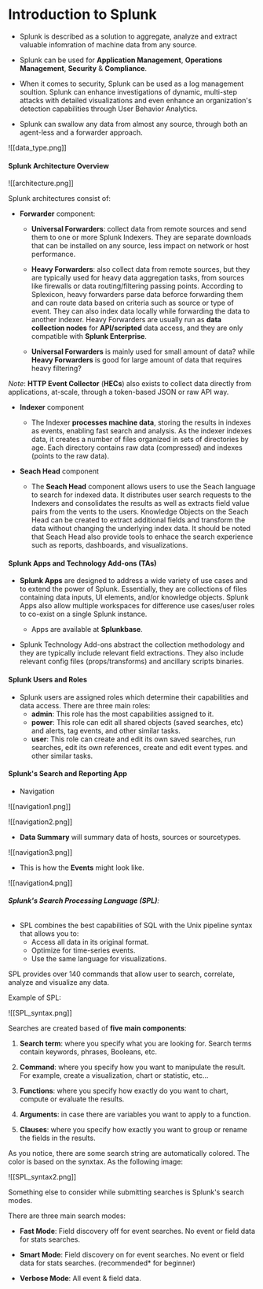 # Introduction to Splunk
+ Splunk is described as a solution to aggregate, analyze and extract valuable infomration of machine data from any source. 

+ Splunk can be used for **Application Management**, **Operations Management**, **Security** & **Compliance**.


+ When it comes to security, Splunk can be used as a log management soultion. Splunk can enhance investigations of dynamic, multi-step attacks with detailed visualizations and even enhance an organization's detection capabilities through User Behavior Analytics. 

+ Splunk can swallow any data from almost any source, through both an agent-less and a forwarder approach.


![[data_type.png]]


#### Splunk Architecture Overview

![[architecture.png]]

Splunk architectures consist of:
+ **Forwarder** component:
	+ **Universal Forwarders**: collect data from remote sources and send them to one or more Splunk Indexers. They are separate downloads that can be installed on any source, less impact on network or host performance.


	+ **Heavy Forwarders**: also collect data from remote sources, but they are typically used for heavy data aggregation tasks, from sources like firewalls or data routing/filtering passing points. According to Splexicon, heavy forwarders parse data beforce forwarding them and can route data based on criteria such as source or type of event. They can also index data locally while forwarding the data to another indexer. Heavy Forwarders are usually run as **data collection nodes** for **API/scripted** data access, and they are only compatible with **Splunk Enterprise**.


	+ **Universal Forwarders** is mainly used for small amount of data? while **Heavy Forwarders** is good for large amount of data that requires heavy filtering?

*Note*: **HTTP Event Collector** (**HECs**) also exists to collect data directly from applications, at-scale, through a token-based JSON or raw API way.


+ **Indexer** component
	+ The Indexer **processes machine data**, storing the results in indexes as events, enabling fast search and analysis. As the indexer indexes data, it creates a number of files organized in sets of directories by age. Each directory contains raw data (compressed) and indexes (points to the raw data).



+ **Seach Head** component
	+ The **Seach Head** component allows users to use the Seach language to search for indexed data. It distributes user search requests to the Indexers and consolidates the results as well as extracts field value pairs from the vents to the users. Knowledge Objects on the Seach Head can be created to extract additional fields and transform the data without changing the underlying index data. It should be noted that Seach Head also provide tools to enhace the search experience such as reports, dashboards, and visualizations.


#### Splunk Apps and Technology Add-ons (TAs)

+ **Splunk Apps** are designed to address a wide variety of use cases and to extend the power of Splunk. Essentially, they are collections of files containing data inputs, UI elements, and/or knowledge objects. Splunk Apps also allow multiple workspaces for difference use cases/user roles to co-exist on a single Splunk instance.


	+ Apps are available at **Splunkbase**.


+ Splunk Technology Add-ons abstract the collection methodology and they are typically include relevant field extractions. They also include relevant config files (props/transforms) and ancillary scripts binaries.


#### Splunk Users and Roles
+ Splunk users are assigned roles which determine their capabilities and data access. There are three main roles:
	+ **admin**: This role has the most capabilities assigned to it.
	+ **power**: This role can edit all shared objects (saved searches, etc) and alerts, tag events, and other similar tasks.
	+ **user**: This role can create and edit its own saved searches, run searches, edit its own references, create and edit event types. and other similar tasks.


#### Splunk's Search and Reporting App
+ Navigation

![[navigation1.png]]

![[navigation2.png]]

+ **Data Summary** will summary data of hosts, sources or sourcetypes.

![[navigation3.png]]

+ This is how the **Events** might look like.

![[navigation4.png]]



###### **Splunk's  Search Processing Language (SPL)**:
+ SPL combines the best capabilities of SQL with the Unix pipeline syntax that allows you to:
	+ Access all data in its original format.
	+ Optimize for time-series events.
	+ Use the same language for visualizations.

SPL provides over 140 commands that allow user to search, correlate, analyze and visualize any data.

Example of SPL:

![[SPL_syntax.png]]

Searches are created based of **five main components**:
1. **Search term**: where you specify what you are looking for. Search terms contain keywords, phrases, Booleans, etc.


2. **Command**: where you specify how you want to manipulate the result. For example, create a visualization, chart or statistic, etc...


3. **Functions**: where you specify how exactly do you want to chart, compute or evaluate the results.


4. **Arguments**: in case there are variables you want to apply to a function.

5. **Clauses**: where you specify how exactly you want to group or rename the fields in the results. 

As you notice, there are some search string are automatically colored. The color is based on the synxtax. As the following image:

![[SPL_syntax2.png]]

Something else to consider while submitting searches is Splunk's search modes.

There are three main search modes:

+ **Fast Mode**: Field discovery off for event searches. No event or field data for stats searches.

+ **Smart Mode**: Field discovery on for event searches. No event or field data for stats searches. (recommended* for beginner)

+ **Verbose Mode**: All event & field data.